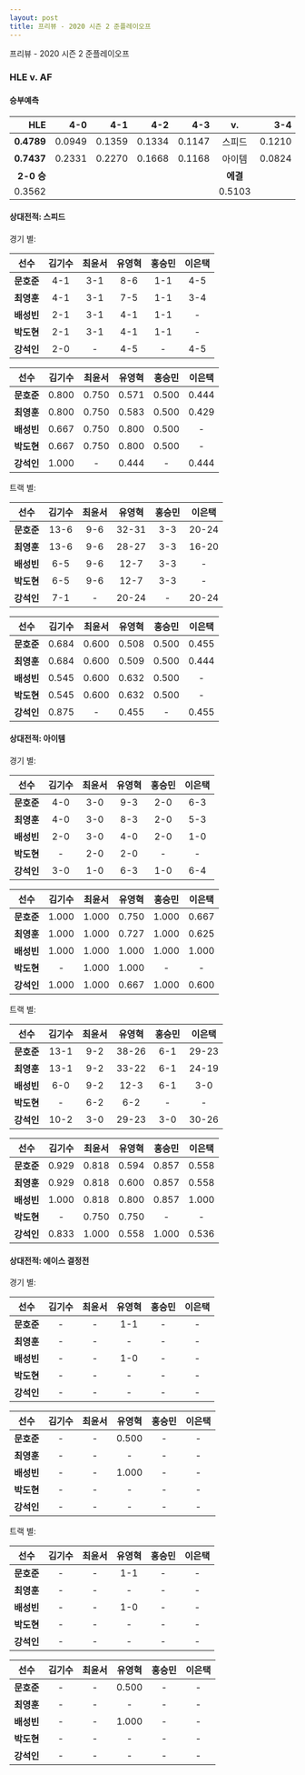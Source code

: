 ```yaml
---
layout: post
title: 프리뷰 - 2020 시즌 2 준플레이오프
---
```

프리뷰 - 2020 시즌 2 준플레이오프

### HLE v. AF

#### 승부예측

| __HLE__ | 4-0 | 4-1 | 4-2 | 4-3 | __v.__ | 3-4 | 2-4 | 1-4 | 0-4 | __AF__ |
|---:|---:|---:|---:|---:|:---:|---:|---:|---:|---:|---:|
| __0.4789__ | 0.0949 | 0.1359 | 0.1334 | 0.1147 | 스피드 | 0.1210 | 0.1429 | 0.1463 | 0.1109 | __0.5211__ |
| __0.7437__ | 0.2331 | 0.2270 | 0.1668 | 0.1168 | 아이템 | 0.0824 | 0.0780 | 0.0621 | 0.0338 | __0.2563__ |
| __2-0 승__ | | | | | __에결__ | | | | | __0-2 승__ |
| 0.3562 | | | | | 0.5103 | | | | | 0.1336 |

#### 상대전적: 스피드


경기 별: 

| 선수 | __김기수__ | __최윤서__ | __유영혁__ | __홍승민__ | __이은택__ |
|:---:|:---:|:---:|:---:|:---:|:---:|
| __문호준__ | 4-1 | 3-1 | 8-6 | 1-1 | 4-5 |
| __최영훈__ | 4-1 | 3-1 | 7-5 | 1-1 | 3-4 |
| __배성빈__ | 2-1 | 3-1 | 4-1 | 1-1 | - |
| __박도현__ | 2-1 | 3-1 | 4-1 | 1-1 | - |
| __강석인__ | 2-0 | - | 4-5 | - | 4-5 |

| 선수 | __김기수__ | __최윤서__ | __유영혁__ | __홍승민__ | __이은택__ |
|:---:|:---:|:---:|:---:|:---:|:---:|
| __문호준__ | 0.800 | 0.750 | 0.571 | 0.500 | 0.444 |
| __최영훈__ | 0.800 | 0.750 | 0.583 | 0.500 | 0.429 |
| __배성빈__ | 0.667 | 0.750 | 0.800 | 0.500 | - |
| __박도현__ | 0.667 | 0.750 | 0.800 | 0.500 | - |
| __강석인__ | 1.000 | - | 0.444 | - | 0.444 |

트랙 별: 

| 선수 | __김기수__ | __최윤서__ | __유영혁__ | __홍승민__ | __이은택__ |
|:---:|:---:|:---:|:---:|:---:|:---:|
| __문호준__ | 13-6 | 9-6 | 32-31 | 3-3 | 20-24 |
| __최영훈__ | 13-6 | 9-6 | 28-27 | 3-3 | 16-20 |
| __배성빈__ | 6-5 | 9-6 | 12-7 | 3-3 | - |
| __박도현__ | 6-5 | 9-6 | 12-7 | 3-3 | - |
| __강석인__ | 7-1 | - | 20-24 | - | 20-24 |

| 선수 | __김기수__ | __최윤서__ | __유영혁__ | __홍승민__ | __이은택__ |
|:---:|:---:|:---:|:---:|:---:|:---:|
| __문호준__ | 0.684 | 0.600 | 0.508 | 0.500 | 0.455 |
| __최영훈__ | 0.684 | 0.600 | 0.509 | 0.500 | 0.444 |
| __배성빈__ | 0.545 | 0.600 | 0.632 | 0.500 | - |
| __박도현__ | 0.545 | 0.600 | 0.632 | 0.500 | - |
| __강석인__ | 0.875 | - | 0.455 | - | 0.455 |

#### 상대전적: 아이템


경기 별: 

| 선수 | __김기수__ | __최윤서__ | __유영혁__ | __홍승민__ | __이은택__ |
|:---:|:---:|:---:|:---:|:---:|:---:|
| __문호준__ | 4-0 | 3-0 | 9-3 | 2-0 | 6-3 |
| __최영훈__ | 4-0 | 3-0 | 8-3 | 2-0 | 5-3 |
| __배성빈__ | 2-0 | 3-0 | 4-0 | 2-0 | 1-0 |
| __박도현__ | - | 2-0 | 2-0 | - | - |
| __강석인__ | 3-0 | 1-0 | 6-3 | 1-0 | 6-4 |

| 선수 | __김기수__ | __최윤서__ | __유영혁__ | __홍승민__ | __이은택__ |
|:---:|:---:|:---:|:---:|:---:|:---:|
| __문호준__ | 1.000 | 1.000 | 0.750 | 1.000 | 0.667 |
| __최영훈__ | 1.000 | 1.000 | 0.727 | 1.000 | 0.625 |
| __배성빈__ | 1.000 | 1.000 | 1.000 | 1.000 | 1.000 |
| __박도현__ | - | 1.000 | 1.000 | - | - |
| __강석인__ | 1.000 | 1.000 | 0.667 | 1.000 | 0.600 |

트랙 별: 

| 선수 | __김기수__ | __최윤서__ | __유영혁__ | __홍승민__ | __이은택__ |
|:---:|:---:|:---:|:---:|:---:|:---:|
| __문호준__ | 13-1 | 9-2 | 38-26 | 6-1 | 29-23 |
| __최영훈__ | 13-1 | 9-2 | 33-22 | 6-1 | 24-19 |
| __배성빈__ | 6-0 | 9-2 | 12-3 | 6-1 | 3-0 |
| __박도현__ | - | 6-2 | 6-2 | - | - |
| __강석인__ | 10-2 | 3-0 | 29-23 | 3-0 | 30-26 |

| 선수 | __김기수__ | __최윤서__ | __유영혁__ | __홍승민__ | __이은택__ |
|:---:|:---:|:---:|:---:|:---:|:---:|
| __문호준__ | 0.929 | 0.818 | 0.594 | 0.857 | 0.558 |
| __최영훈__ | 0.929 | 0.818 | 0.600 | 0.857 | 0.558 |
| __배성빈__ | 1.000 | 0.818 | 0.800 | 0.857 | 1.000 |
| __박도현__ | - | 0.750 | 0.750 | - | - |
| __강석인__ | 0.833 | 1.000 | 0.558 | 1.000 | 0.536 |

#### 상대전적: 에이스 결정전


경기 별: 

| 선수 | __김기수__ | __최윤서__ | __유영혁__ | __홍승민__ | __이은택__ |
|:---:|:---:|:---:|:---:|:---:|:---:|
| __문호준__ | - | - | 1-1 | - | - |
| __최영훈__ | - | - | - | - | - |
| __배성빈__ | - | - | 1-0 | - | - |
| __박도현__ | - | - | - | - | - |
| __강석인__ | - | - | - | - | - |

| 선수 | __김기수__ | __최윤서__ | __유영혁__ | __홍승민__ | __이은택__ |
|:---:|:---:|:---:|:---:|:---:|:---:|
| __문호준__ | - | - | 0.500 | - | - |
| __최영훈__ | - | - | - | - | - |
| __배성빈__ | - | - | 1.000 | - | - |
| __박도현__ | - | - | - | - | - |
| __강석인__ | - | - | - | - | - |

트랙 별: 

| 선수 | __김기수__ | __최윤서__ | __유영혁__ | __홍승민__ | __이은택__ |
|:---:|:---:|:---:|:---:|:---:|:---:|
| __문호준__ | - | - | 1-1 | - | - |
| __최영훈__ | - | - | - | - | - |
| __배성빈__ | - | - | 1-0 | - | - |
| __박도현__ | - | - | - | - | - |
| __강석인__ | - | - | - | - | - |

| 선수 | __김기수__ | __최윤서__ | __유영혁__ | __홍승민__ | __이은택__ |
|:---:|:---:|:---:|:---:|:---:|:---:|
| __문호준__ | - | - | 0.500 | - | - |
| __최영훈__ | - | - | - | - | - |
| __배성빈__ | - | - | 1.000 | - | - |
| __박도현__ | - | - | - | - | - |
| __강석인__ | - | - | - | - | - |